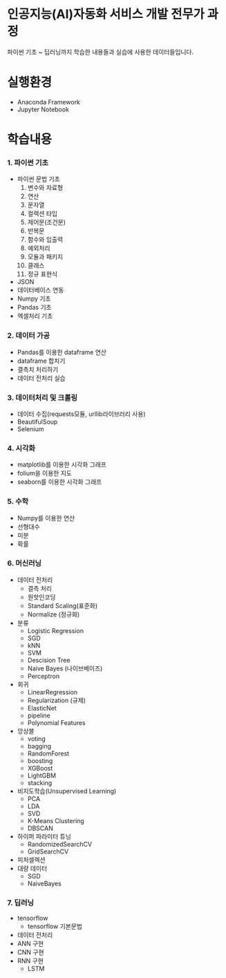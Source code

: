 # 인공지능(AI)자동화 서비스 개발 전무가 과정
파이썬 기초 ~ 딥러닝까지 학습한 내용들과 실습에 사용한 데이터들입니다.
# 실행환경
* Anaconda Framework
* Jupyter Notebook
# 학습내용
### 1. 파이썬 기초
* 파이썬 문법 기초
   1. 변수와 자료형
   2. 연산
   3. 문자열
   4. 컬렉션 타입
   5. 제어문(조건문)
   6. 반복문
   7. 함수와 입출력
   8. 예외처리
   9. 모듈과 패키지
   10. 클래스 
   11. 정규 표현식
* JSON
* 데이터베이스 연동
* Numpy 기초
* Pandas 기초
* 엑셀처리 기초
### 2. 데이터 가공
* Pandas를 이용한 dataframe 연산
* dataframe 합치기
* 결측치 처리하기
* 데이터 전처리 실습
### 3. 데이터처리 및 크롤링
* 데이터 수집(requests모듈, urllib라이브러리 사용)
* BeautifulSoup
* Selenium
### 4. 시각화
* matplotlib를 이용한 시각화 그래프
* folium을 이용한 지도
* seaborn를 이용한 시각화 그래프

### 5. 수학
* Numpy를 이용한 연산
* 선형대수
* 미분
* 확률
### 6. 머신러닝
* 데이터 전처리
   - 결측 처리
   - 원핫인코딩
   - Standard Scaling(표준화)
   - Normalize (정규화)
* 분류
   - Logistic Regression
   - SGD
   - kNN
   - SVM
   - Descision Tree
   - Naive Bayes (나이브베이즈)
   - Perceptron
* 회귀
   - LinearRegression
   - Regularization (규제)
   - ElasticNet
   - pipeline
   - Polynomial Features
* 앙상블
   - voting
   - bagging
   - RandomForest
   - boosting
   - XGBoost
   - LightGBM
   - stacking
* 비지도학습(Unsupervised Learning)
   - PCA
   - LDA
   - SVD
   - K-Means Clustering
   - DBSCAN
* 하이퍼 파라미터 튜닝
   - RandomizedSearchCV
   - GridSearchCV
* 피처셀렉션
* 대량 데이터
   - SGD
   - NaiveBayes
### 7. 딥러닝
* tensorflow
   - tensorflow 기본문법
* 데이터 전처리
* ANN 구현
* CNN 구현
* RNN 구현
   - LSTM
